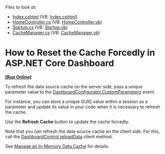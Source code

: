 _Files to look at:_

- [Index.cshtml](/CS/AspNetCoreDashboardUseDifferentCaches/Pages/Index.cshtml) (VB: [Index.cshtml](/VB/AspNetCoreDashboardUseDifferentCaches/Pages/Index.cshtml))
- [HomeController.cs](/CS/AspNetCoreDashboardUseDifferentCaches/HomeController.cs) (VB: [HomeController.vb](/VB/AspNetCoreDashboardUseDifferentCaches/HomeController.vb))
- [Startup.cs](/CS/AspNetCoreDashboardUseDifferentCaches/Startup.cs) (VB: [Startup.vb](/VB/AspNetCoreDashboardUseDifferentCaches/Startup.vb))
- [CacheManager.cs](/CS/AspNetCoreDashboardUseDifferentCaches/CacheManager.cs) (VB: [CacheManager.vb](/VB/AspNetCoreDashboardUseDifferentCaches/CacheManager.vb))

# How to Reset the Cache Forcedly in ASP.NET Core Dashboard
<!-- run online -->
**[[Run Online]](https://codecentral.devexpress.com/188187035/)**
<!-- run online end -->

To refresh the data source cache on the server side, pass a unique parameter value to the [DashboardConfigurator.CustomParameters](http://docs.devexpress.com/Dashboard/DevExpress.DashboardWeb.DashboardConfigurator.CustomParameters) event.

For instance, you can store a unique GUID value within a session as a parameter and update its value in your code when it is necessary to refresh the cache.

Use the **Refresh Cache** button to update the cache forcedly.

Note that you can refresh the data source cache on the client side. For this, call the [DashboardControl.reloadData](https://docs.devexpress.com/Dashboard/js-DevExpress.Dashboard.DashboardControl#js_DevExpress_Dashboard_DashboardControl_reloadData) client method.

See [Manage an In-Memory Data Cache](https://docs.devexpress.com/Dashboard/400987) for details.
